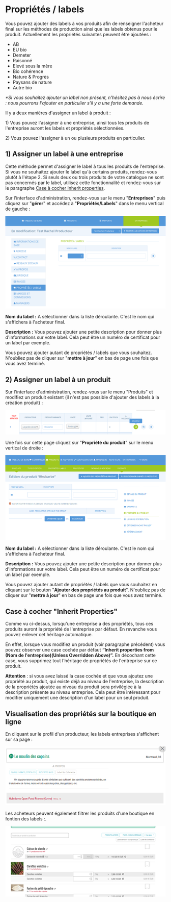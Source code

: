 # Propriétés / labels

Vous pouvez ajouter des labels à vos produits afin de renseigner l'acheteur final sur les méthodes de production ainsi que les labels obtenus pour le produit. Actuellement les propriétés suivantes peuvent être ajoutées :

* AB
* EU bio
* Demeter
* Raisonné
* Elevé sous la mère
* Bio cohérence
* Nature & Progrès
* Paysans de nature
* Autre bio

_\*Si vous souhaitez ajouter un label non présent, n'hésitez pas à nous écrire : nous pourrons l'ajouter en particulier s'il y a une forte demande._

Il y a deux manières d'assigner un label à produit :

1\) Vous pouvez l'assigner à une entreprise, ainsi tous les produits de l'entreprise auront les labels et propriétés sélectionnées.

2\) Vous pouvez l'assigner à un ou plusieurs produits en particulier.

## 1\) Assigner un label à une entreprise

Cette méthode permet d'assigner le label à tous les produits de l'entreprise. Si vous ne souhaitez ajouter le label qu'à certains produits, rendez-vous plutôt à l'étape 2. Si seuls deux ou trois produits de votre catalogue ne sont pas concernés par le label, utilisez cette fonctionnalité et rendez-vous sur le paragraphe [Case à cocher Inherit properties](product-properties.md#case-a-cocher-inherit-properties).

Sur l'interface d'administration, rendez-vous sur le menu "**Entreprises**" puis cliquez sur "**gérer**" et accédez à "**Propriétés/Labels**" dans le menu vertical de gauche :

![](../../.gitbook/assets/image%20%2849%29.png)

**Nom du label** **:** A sélectionner dans la liste déroulante. C'est le nom qui s'affichera à l'acheteur final.

**Description** **:** Vous pouvez ajouter une petite description pour donner plus d'informations sur votre label. Cela peut être un numéro de certificat pour un label par exemple.

Vous pouvez ajouter autant de propriétés / labels que vous souhaitez. N'oubliez pas de cliquer sur "**mettre à jour**" en bas de page une fois que vous avez terminé.

## 2\) Assigner un label à un produit

Sur l'interface d'administration, rendez-vous sur le menu "Produits" et modifiez un produit existant \(il n'est pas possible d'ajouter des labels à la création produit\) :

![](../../.gitbook/assets/image%20%288%29.png)

Une fois sur cette page cliquez sur "**Propriété du produit**" sur le menu vertical de droite :

![](../../.gitbook/assets/image%20%2895%29.png)

**Nom du label** **:** A sélectionner dans la liste déroulante. C'est le nom qui s'affichera à l'acheteur final.

**Description** **:** Vous pouvez ajouter une petite description pour donner plus d'informations sur votre label. Cela peut être un numéro de certificat pour un label par exemple.

Vous pouvez ajouter autant de propriétés / labels que vous souhaitez en cliquant sur le bouton "**Ajouter des propriétés au produit**". N'oubliez pas de cliquer sur "**mettre à jour**" en bas de page une fois que vous avez terminé.

## Case à cocher "Inherit Properties"

Comme vu ci-dessus, lorsqu'une entreprise a des propriétés, tous ces produits auront la propriété de l'entreprise par défaut. En revanche vous pouvez enlever cet héritage automatique.

En effet, lorsque vous modifiez un produit \(voir paragraphe précédent\) vous pouvez observer une case cochée par défaut **“Inherit properties from \(Nom de l'entreprise\)\(Unless Overridden Above\)”.** En décochant cette case, vous supprimez tout l'héritage de propriétés de l'entreprise sur ce produit.

**Attention** : si vous avez laissé la case cochée et que vous ajoutez une propriété au produit, qui existe déjà au niveau de l'entreprise, la description de la propriétés ajoutée au niveau du produit sera privilégiée à la description présente au niveau entreprise. Cela peut être intéressant pour modifier uniquement une description d'un label pour un seul produit.

## Visualisation des propriétés sur la boutique en ligne

En cliquant sur le profil d'un producteur, les labels entreprises s'affichent sur sa page :

![](../../.gitbook/assets/image%20%2890%29.png)

Les acheteurs peuvent également filtrer les produits d'une boutique en fontion des labels :.

![](../../.gitbook/assets/image%20%2840%29.png)



